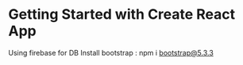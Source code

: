 # Getting Started with Create React App
Using firebase for DB
Install bootstrap  : npm i bootstrap@5.3.3